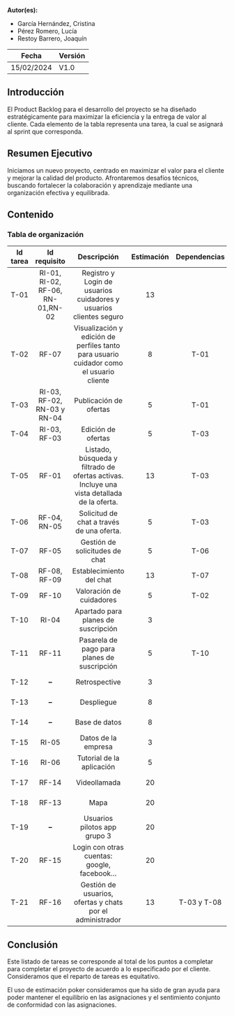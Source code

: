 ﻿**Autor(es):**
- García Hernández, Cristina
- Pérez Romero, Lucía
- Restoy Barrero, Joaquín

|**Fecha** |**Versión** |
| - | - |
|15/02/2024|V1.0|



## Introducción
El Product Backlog para el desarrollo del proyecto se ha diseñado estratégicamente para maximizar la eficiencia y la entrega de valor al cliente. Cada elemento de la tabla representa una tarea, la cual se asignará al sprint que corresponda.

## Resumen Ejecutivo
Iniciamos un nuevo proyecto, centrado en maximizar el valor para el cliente y mejorar la calidad del producto. Afrontaremos desafíos técnicos, buscando fortalecer la colaboración y aprendizaje mediante una organización efectiva y equilibrada.

## Contenido
### Tabla de organización

|**Id tarea**|**Id   requisito**|**Descripción**|**Estimación**|**Dependencias**|**Responsables**|**Sprint**|**Estado**|
| :-: | :-: | :-: | :-: | :-: | :-: | :-: | :-: |
|T-01|RI-01, RI-02, RF-06, RN-01,RN-02|Registro y Login de usuarios cuidadores y usuarios clientes seguro|13||Francisco Javier (Backend)|Sprint 1||
|T-02|RF-07|Visualización y edición de perfiles tanto para usuario cuidador como el usuario cliente|8|T-01||Sprint 1||
|T-03|RI-03, RF-02, RN-03 y RN-04|Publicación de ofertas |5|T-01||Sprint 1||
|T-04|RI-03, RF-03|Edición de ofertas|5|T-03||Sprint 1||
|T-05|RF-01|Listado, búsqueda y filtrado de ofertas activas. Incluye una vista detallada de la oferta. |13|T-03||Sprint 1||
|T-06|RF-04, RN-05 |Solicitud de chat a través de una oferta.|5|T-03||Sprint 1||
|T-07|RF-05|Gestión de solicitudes de chat|5|T-06||Sprint 1||
|T-08|RF-08, RF-09|Establecimiento del chat|13|T-07||Sprint 1||
|T-09|RF-10|Valoración de cuidadores|5|T-02||Sprint 1||
|T-10|RI-04|Apartado para planes de suscripción|3|||Sprint 1||
|T-11|RF-11|Pasarela de pago para planes de suscripción|5|T-10||Sprint 2||
|T-12|**–**|Retrospective|3|||Sprint X||
|T-13|**–**|Despliegue|8|||Sprint X||
|T-14|**–**|Base de datos|8|||Sprint 1||
|T-15|RI-05|Datos de la empresa|3|||Sprint 1||
|T-16|RI-06|Tutorial de la aplicación|5|||Sprint 3||
|T-17|RF-14|Videollamada|20|||Sprint 2||
|T-18|RF-13|Mapa|20|||Sprint 2||
|T-19|**–**|Usuarios pilotos app grupo 3|20|||Sprint X||
|T-20|RF-15|Login con otras cuentas: google, facebook…|20|||Sprint 2||
|T-21|RF-16|Gestión de usuarios, ofertas y chats por el administrador|13|T-03 y T-08||Sprint 2||

## Conclusión
   Este listado de tareas se corresponde al total de los puntos a completar para completar el proyecto de acuerdo a lo especificado por el cliente. Consideramos que el reparto de tareas es equitativo.

   El uso de estimación poker consideramos que ha sido de gran ayuda para poder mantener el equilibrio en las asignaciones y el sentimiento conjunto de conformidad con las asignaciones.


